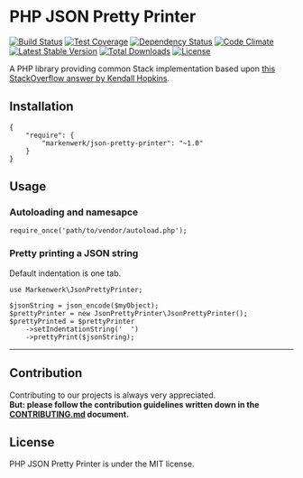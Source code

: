 # PHP JSON Pretty Printer

[![Build Status](https://travis-ci.org/markenwerk/php-json-pretty-printer.svg?branch=master)](https://travis-ci.org/markenwerk/php-json-pretty-printer)
[![Test Coverage](https://codeclimate.com/github/markenwerk/php-json-pretty-printer/badges/coverage.svg)](https://codeclimate.com/github/markenwerk/php-json-pretty-printer/coverage)
[![Dependency Status](https://www.versioneye.com/user/projects/577d62ac91aab50027c6ca4d/badge.svg)](https://www.versioneye.com/user/projects/577d62ac91aab50027c6ca4d)
[![Code Climate](https://codeclimate.com/github/markenwerk/php-json-pretty-printer/badges/gpa.svg)](https://codeclimate.com/github/markenwerk/php-json-pretty-printer)
[![Latest Stable Version](https://poser.pugx.org/markenwerk/json-pretty-printer/v/stable)](https://packagist.org/packages/markenwerk/json-pretty-printer)
[![Total Downloads](https://poser.pugx.org/markenwerk/json-pretty-printer/downloads)](https://packagist.org/packages/markenwerk/json-pretty-printer)
[![License](https://poser.pugx.org/markenwerk/json-pretty-printer/license)](https://packagist.org/packages/markenwerk/json-pretty-printer)

A PHP library providing common Stack implementation based upon [this StackOverflow answer by Kendall Hopkins](http://stackoverflow.com/a/9776726).

## Installation

```{json}
{
   	"require": {
        "markenwerk/json-pretty-printer": "~1.0"
    }
}
```

## Usage

### Autoloading and namesapce

```{php}  
require_once('path/to/vendor/autoload.php');
```

### Pretty printing a JSON string

Default indentation is one tab.

```{php}
use Markenwerk\JsonPrettyPrinter;

$jsonString = json_encode($myObject);
$prettyPrinter = new JsonPrettyPrinter\JsonPrettyPrinter();
$prettyPrinted = $prettyPrinter
	->setIndentationString('  ')
	->prettyPrint($jsonString);
```

---

## Contribution

Contributing to our projects is always very appreciated.  
**But: please follow the contribution guidelines written down in the [CONTRIBUTING.md](https://github.com/markenwerk/php-json-pretty-printer/blob/master/CONTRIBUTING.md) document.**

## License

PHP JSON Pretty Printer is under the MIT license.